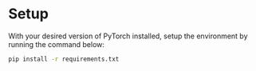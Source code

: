 # Setup 
With your desired version of PyTorch installed, setup the environment by running the command below: 

```bash
pip install -r requirements.txt 
